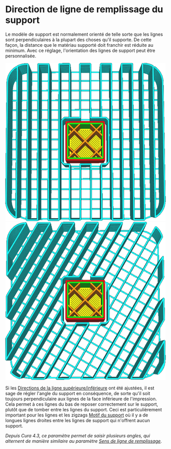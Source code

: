 Direction de ligne de remplissage du support
===

Le modèle de support est normalement orienté de telle sorte que les lignes sont perpendiculaires à la plupart des choses qu'il supporte. De cette façon, la distance que le matériau supporté doit franchir est réduite au minimum. Avec ce réglage, l'orientation des lignes de support peut être personnalisée.

![Un angle de 0°](../../../articles/images/support_infill_angle_0.png)
![Un angle de 30°](../../../articles/images/support_infill_angle_30.png)

Si les [Directions de la ligne supérieure/inférieure](../shell/skin_angles.md) ont été ajustées, il est sage de régler l'angle du support en conséquence, de sorte qu'il soit toujours perpendiculaire aux lignes de la face inférieure de l'impression. Cela permet à ces lignes du bas de reposer correctement sur le support, plutôt que de tomber entre les lignes du support. Ceci est particulièrement important pour les lignes et les zigzags [Motif du support](support_pattern.md) où il y a de longues lignes droites entre les lignes de support qui n'offrent aucun support.

*Depuis Cura 4.3, ce paramètre permet de saisir plusieurs angles, qui alternent de manière similaire au paramètre [Sens de ligne de remplissage](../infill/infill_angles.md).*
